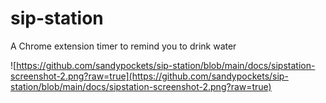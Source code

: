 # sip-station
A Chrome extension timer to remind you to drink water

![https://github.com/sandypockets/sip-station/blob/main/docs/sipstation-screenshot-2.png?raw=true](https://github.com/sandypockets/sip-station/blob/main/docs/sipstation-screenshot-2.png?raw=true)